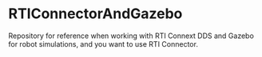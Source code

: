 # RTIConnectorAndGazebo
Repository for reference when working with RTI Connext DDS and Gazebo for robot simulations, and you want to use RTI Connector.
